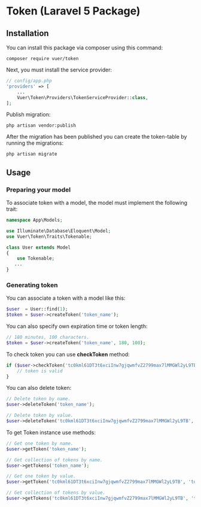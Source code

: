# Token (Laravel 5 Package)

## Installation

You can install this package via composer using this command:
  
```
composer require vuer/token
```

Next, you must install the service provider:

``` php
// config/app.php
'providers' => [
    ...
    Vuer\Token\Providers\TokenServiceProvider::class,
];
```

Publish migration:

```
php artisan vendor:publish
```

After the migration has been published you can create the token-table by running the migrations:
```
php artisan migrate
```

## Usage
### Preparing your model

To associate token with a model, the model must implement the following trait:
``` php
namespace App\Models;

use Illuminate\Database\Eloquent\Model;
use Vuer\Token\Traits\Tokenable;

class User extends Model
{
    use Tokenable;
   ...
}
```

### Generating token
You can associate a token with a model like this:
``` php
$user  = User::find(1);
$token = $user->createToken('token_name');
```
You can also specify own expiration time or token length:
``` php
// 180 minutes, 100 characters.
$token = $user->createToken('token_name', 180, 100);
```
To check token you can use **checkToken** method:
``` php
if ($user->checkToken('tc0kml61DT3t6xciInw7gjqwmfvZ2799max7lMMGWl2yL9TB')) {
    // token is valid
}
```
You can also delete token:
``` php
// Delete token by name.
$user->deleteToken('token_name');

// Delete token by value.
$user->deleteToken('tc0kml61DT3t6xciInw7gjqwmfvZ2799max7lMMGWl2yL9TB', 'token');
```
To get Token instance use methods:
``` php
// Get one token by name.
$user->getToken('token_name');

// Get collection of tokens by name.
$user->getTokens('token_name');

// Get one token by value.
$user->getToken('tc0kml61DT3t6xciInw7gjqwmfvZ2799max7lMMGWl2yL9TB', 'token');

// Get collection of tokens by value.
$user->getTokens('tc0kml61DT3t6xciInw7gjqwmfvZ2799max7lMMGWl2yL9TB', 'token');
```
